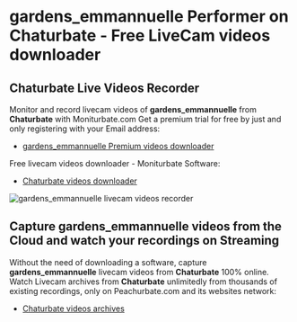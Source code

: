 # gardens_emmannuelle Performer on Chaturbate - Free LiveCam videos downloader

## Chaturbate Live Videos Recorder

Monitor and record livecam videos of **gardens_emmannuelle** from **Chaturbate** with Moniturbate.com
Get a premium trial for free by just and only registering with your Email address:
* [gardens_emmannuelle Premium videos downloader](https://moniturbate.com/request-demo-licence-key.html)

Free livecam videos downloader - Moniturbate Software:
* [Chaturbate videos downloader](https://moniturbate.com/moniturbate-download-software.html)

![gardens_emmannuelle livecam videos recorder](https://peachurnet.com/templates/moniturbate-software.png)


## Capture gardens_emmannuelle videos from the Cloud and watch your recordings on Streaming

Without the need of downloading a software, capture **gardens_emmannuelle** livecam videos from **Chaturbate** 100% online.
Watch Livecam archives from **Chaturbate** unlimitedly from thousands of existing recordings, only on Peachurbate.com and its websites network:
* [Chaturbate videos archives](https://peachurnet.com/)